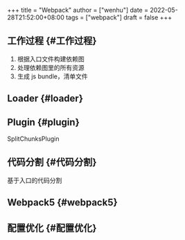 +++
title = "Webpack"
author = ["wenhu"]
date = 2022-05-28T21:52:00+08:00
tags = ["webpack"]
draft = false
+++

## 工作过程 {#工作过程}

1.  根据入口文件构建依赖图
2.  处理依赖图里的所有资源
3.  生成 js bundle，清单文件


## Loader {#loader}


## Plugin {#plugin}

SplitChunksPlugin


## 代码分割 {#代码分割}

基于入口的代码分割


## Webpack5 {#webpack5}


## 配置优化 {#配置优化}
